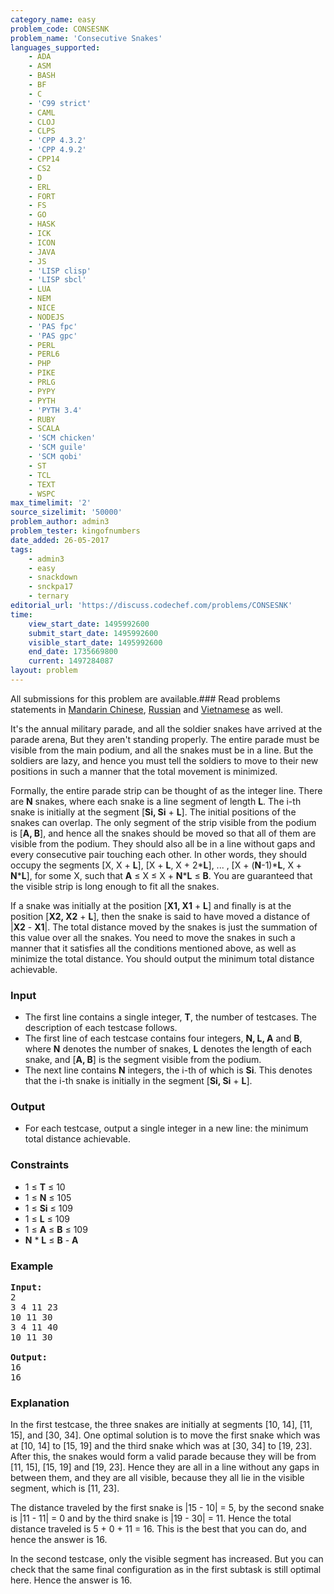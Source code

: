 ```yaml
---
category_name: easy
problem_code: CONSESNK
problem_name: 'Consecutive Snakes'
languages_supported:
    - ADA
    - ASM
    - BASH
    - BF
    - C
    - 'C99 strict'
    - CAML
    - CLOJ
    - CLPS
    - 'CPP 4.3.2'
    - 'CPP 4.9.2'
    - CPP14
    - CS2
    - D
    - ERL
    - FORT
    - FS
    - GO
    - HASK
    - ICK
    - ICON
    - JAVA
    - JS
    - 'LISP clisp'
    - 'LISP sbcl'
    - LUA
    - NEM
    - NICE
    - NODEJS
    - 'PAS fpc'
    - 'PAS gpc'
    - PERL
    - PERL6
    - PHP
    - PIKE
    - PRLG
    - PYPY
    - PYTH
    - 'PYTH 3.4'
    - RUBY
    - SCALA
    - 'SCM chicken'
    - 'SCM guile'
    - 'SCM qobi'
    - ST
    - TCL
    - TEXT
    - WSPC
max_timelimit: '2'
source_sizelimit: '50000'
problem_author: admin3
problem_tester: kingofnumbers
date_added: 26-05-2017
tags:
    - admin3
    - easy
    - snackdown
    - snckpa17
    - ternary
editorial_url: 'https://discuss.codechef.com/problems/CONSESNK'
time:
    view_start_date: 1495992600
    submit_start_date: 1495992600
    visible_start_date: 1495992600
    end_date: 1735669800
    current: 1497284087
layout: problem
---
```

All submissions for this problem are available.### Read problems statements in [Mandarin Chinese](http://www.codechef.com/download/translated/SNCKPA17/mandarin/CONSESNK.pdf), [Russian](http://www.codechef.com/download/translated/SNCKPA17/russian/CONSESNK.pdf) and [Vietnamese](http://www.codechef.com/download/translated/SNCKPA17/vietnamese/CONSESNK.pdf) as well.

It's the annual military parade, and all the soldier snakes have arrived at the parade arena, But they aren't standing properly. The entire parade must be visible from the main podium, and all the snakes must be in a line. But the soldiers are lazy, and hence you must tell the soldiers to move to their new positions in such a manner that the total movement is minimized.

 Formally, the entire parade strip can be thought of as the integer line. There are **N** snakes, where each snake is a line segment of length **L**. The i-th snake is initially at the segment \[**Si, Si** + **L**\]. The initial positions of the snakes can overlap. The only segment of the strip visible from the podium is \[**A, B**\], and hence all the snakes should be moved so that all of them are visible from the podium. They should also all be in a line without gaps and every consecutive pair touching each other. In other words, they should occupy the segments \[X, X + **L**\], \[X + **L**, X + 2\***L**\], ... , \[X + (**N**-1)\***L**, X + **N**\***L**\], for some X, such that **A** ≤ X ≤ X + **N**\***L** ≤ **B**. You are guaranteed that the visible strip is long enough to fit all the snakes.

If a snake was initially at the position \[**X1, X1** + **L**\] and finally is at the position \[**X2, X2** + **L**\], then the snake is said to have moved a distance of |**X2** - **X1**|. The total distance moved by the snakes is just the summation of this value over all the snakes. You need to move the snakes in such a manner that it satisfies all the conditions mentioned above, as well as minimize the total distance. You should output the minimum total distance achievable.

### Input

- The first line contains a single integer, **T**, the number of testcases. The description of each testcase follows.
- The first line of each testcase contains four integers, **N, L, A** and **B**, where **N** denotes the number of snakes, **L** denotes the length of each snake, and \[**A, B**\] is the segment visible from the podium.
- The next line contains **N** integers, the i-th of which is **Si**. This denotes that the i-th snake is initially in the segment \[**Si, Si** + **L**\].

### Output

- For each testcase, output a single integer in a new line: the minimum total distance achievable.

### Constraints

- 1 ≤ **T** ≤ 10
- 1 ≤ **N** ≤ 105
- 1 ≤ **Si** ≤ 109
- 1 ≤ **L** ≤ 109
- 1 ≤ **A** ≤ **B** ≤ 109
- **N** \* **L** ≤ **B** - **A**

### Example

<pre><b>Input:</b>
2
3 4 11 23
10 11 30
3 4 11 40
10 11 30

<b>Output:</b>
16
16
</pre>
### Explanation

In the first testcase, the three snakes are initially at segments \[10, 14\], \[11, 15\], and \[30, 34\]. One optimal solution is to move the first snake which was at \[10, 14\] to \[15, 19\] and the third snake which was at \[30, 34\] to \[19, 23\]. After this, the snakes would form a valid parade because they will be from \[11, 15\], \[15, 19\] and \[19, 23\]. Hence they are all in a line without any gaps in between them, and they are all visible, because they all lie in the visible segment, which is \[11, 23\].

The distance traveled by the first snake is |15 - 10| = 5, by the second snake is |11 - 11| = 0 and by the third snake is |19 - 30| = 11. Hence the total distance traveled is 5 + 0 + 11 = 16. This is the best that you can do, and hence the answer is 16.

In the second testcase, only the visible segment has increased. But you can check that the same final configuration as in the first subtask is still optimal here. Hence the answer is 16.
